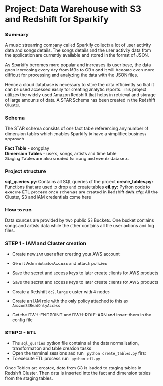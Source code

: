 # Project: Data Warehouse with S3 and Redshift for Sparkify

### Summary

A music streaming company called Sparkify collects a lot of user activity data and songs details. The songs details and the user activity data from the application are currently available and stored in the format of JSON.

As Sparkify becomes more popular and increases its user base, the data goes increasing every day from MBs to GB s and it will become even more difficult for processing and analyzing the data with the JSON files. 

Hence a cloud database is necessary to store the data efficiently so that it can be used accessed easily for creating analytic reports. This project utilizes the widely used Amazon Redshift that helps in retrieval and storage of large amounts of data. A STAR Schema has been created in the Redshift Cluster.

### Schema 

The STAR schema consists of one fact table referencing any number of dimension tables which enables Sparkify to have a simplified business approach.

**Fact Table** -  songplay
<br>
**Dimension Tables** - users, songs, artists and time table
<br>
Staging Tables are also created for song and events datasets.

### Project structure
**sql_queries.py:** Contains all SQL queries of the project 
**create_tables.py:** Functions that are used to drop and create tables 
**etl.py:** Python code to execute ETL process once schemas are created in Redshift
**dwh.cfg:** All the Cluster, S3 and IAM credentials come here

### How to run

Data sources are provided by two public S3 Buckets. One bucket contains songs and artists data while the other contains all the user actions and log files.

### STEP 1 - IAM and Cluster creation
 * Create new ``IAM`` user after creating your AWS account
 * Give it AdministratorAccess and attach policies
 * Save the secret and access keys to later create clients for AWS products
 * Save the secret and access keys to later create clients for AWS products
 
 * Create a Redshift ``dc2.large``  cluster with 4 nodes 
 * Create an IAM role with the only policy attached to this as  ``AmazonS3ReadOnlyAccess``
 * Get the DWH-ENDPOINT and DWH-ROLE-ARN and insert them in the config file
 
### STEP 2 - ETL
* The ``sql_queries`` python file contains all the data normalization, transformation and table creation tasks 
* Open the terminal sessions and run `` python create_tables.py`` first
* To execute ETL process run `` python etl.py`` 

Once Tables are created, data from S3 is loaded to staging tables in Redshift Cluster. Then data is inserted into the fact and dimension tables from the staging tables.

  
